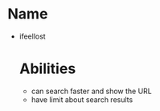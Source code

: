# Name
- ifeellost

  # Abilities
  - can search faster and show the URL
  - have limit about search results

